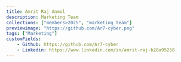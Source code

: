 ```yaml
---
title: Amrit Raj Anmol
description: Marketing Team
collections: ["members>2025", "marketing_team"]
previewimage: "https://github.com/Ar7-cyber.png"
tags: ["Marketing"]
customFields:
    - Github: https://github.com/Ar7-cyber
    - Linkedin: https://www.linkedin.com/in/amrit-raj-b28a95258
---
```

